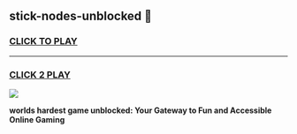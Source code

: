 
## stick-nodes-unblocked 👋
<h3>
<a href="https://premium.freeplayer.one?title=stick-nodes-unblocked&ref=14F">CLICK TO PLAY</a></h3>
<hr>

<h3>
<a href="https://premium.freeplayer.one?title=stick-nodes-unblocked&ref=14F">CLICK 2 PLAY</a>
  
</h3>

<a href="https://premium.freeplayer.one?title=stick-nodes-unblocked&ref=12F/"><img src="https://clearcache.store/games.png"></a>


**worlds hardest game unblocked: Your Gateway to Fun and Accessible Online Gaming**
